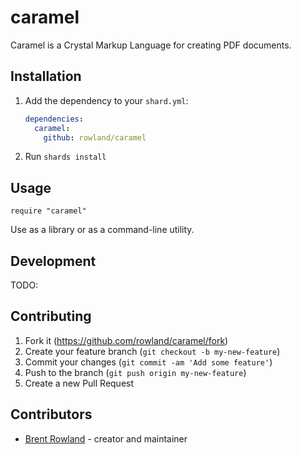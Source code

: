 # caramel

Caramel is a Crystal Markup Language for creating PDF documents.

## Installation

1. Add the dependency to your `shard.yml`:

   ```yaml
   dependencies:
     caramel:
       github: rowland/caramel
   ```

2. Run `shards install`

## Usage

```crystal
require "caramel"
```

Use as a library or as a command-line utility.

## Development

TODO:

## Contributing

1. Fork it (<https://github.com/rowland/caramel/fork>)
2. Create your feature branch (`git checkout -b my-new-feature`)
3. Commit your changes (`git commit -am 'Add some feature'`)
4. Push to the branch (`git push origin my-new-feature`)
5. Create a new Pull Request

## Contributors

- [Brent Rowland](https://github.com/rowland) - creator and maintainer
